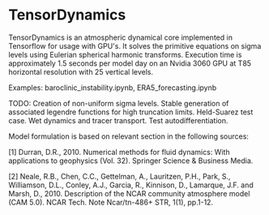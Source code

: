 # TensorDynamics

TensorDynamics is an atmospheric dynamical core implemented in Tensorflow for usage with GPU's. It solves the primitive equations on sigma levels using Eulerian spherical harmonic transforms. Execution time is approximately 1.5 seconds per model day on an Nvidia 3060 GPU at T85 horizontal resolution with 25 vertical levels.

Examples: baroclinic_instability.ipynb, ERA5_forecasting.ipynb


TODO: Creation of non-uniform sigma levels. Stable generation of associated legendre functions for high truncation limits. Held-Suarez test case. Wet dynamics and tracer transport. Test autodifferentiation.


Model formulation is based on relevant section in the following sources:

[1] Durran, D.R., 2010. Numerical methods for fluid dynamics: With applications to geophysics (Vol. 32). Springer Science & Business Media.

[2] Neale, R.B., Chen, C.C., Gettelman, A., Lauritzen, P.H., Park, S., Williamson, D.L., Conley, A.J., Garcia, R., Kinnison, D., Lamarque, J.F. and Marsh, D., 2010. Description of the NCAR community atmosphere model (CAM 5.0). NCAR Tech. Note Ncar/tn-486+ STR, 1(1), pp.1-12.

